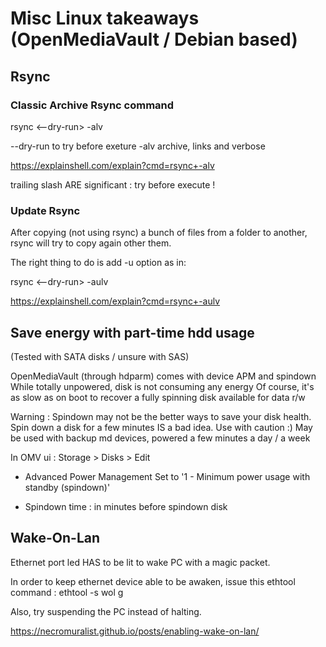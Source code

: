 # Misc Linux takeaways (OpenMediaVault / Debian based)

## Rsync

### Classic Archive Rsync command

rsync <--dry-run> -alv <source> <target>

--dry-run to try before exeture
-alv archive, links and verbose

https://explainshell.com/explain?cmd=rsync+-alv

trailing slash ARE significant : try before execute !

### Update Rsync

After copying (not using rsync) a bunch of files from a folder to another, rsync will try to copy again other them.

The right thing to do is add -u option as in: 

rsync <--dry-run> -aulv <source> <target>

https://explainshell.com/explain?cmd=rsync+-aulv

## Save energy with part-time hdd usage

(Tested with SATA disks / unsure with SAS)

OpenMediaVault (through hdparm) comes with device APM and spindown
While totally unpowered, disk is not consuming any energy
Of course, it's as slow as on boot to recover a fully spinning disk available for data r/w

Warning : Spindown may not be the better ways to save your disk health. Spin down a disk for a few minutes IS a bad idea. Use with caution :)
May be used with backup md devices, powered a few minutes a day / a week

In OMV ui : Storage > Disks > Edit

* Advanced Power Management
Set to '1 - Minimum power usage with standby (spindown)'

* Spindown time : in minutes before spindown disk

## Wake-On-Lan

Ethernet port led HAS to be lit to wake PC with a magic packet.

In order to keep ethernet device able to be awaken, issue this ethtool command : 
ethtool -s <device> wol g

Also, try suspending the PC instead of halting.

https://necromuralist.github.io/posts/enabling-wake-on-lan/
